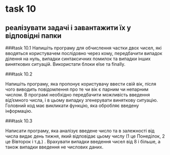 # task 10

## реалізувати задачі і завантажити їх у відповідні папки
###task 10.1
Напишіть програму для обчислення частки двох чисел, які вводяться користувачем послідовно через кому, передбачити випадок ділення на нуль, випадки синтаксичних помилок та випадки інших виняткових ситуацій. Використати блоки else та finally.

###task 10.2

Напишіть програму, яка пропонує користувачу ввести свій вік, після чого виводить повідомлення про те чи вік є парним чи непарним числом. В програмі необхідно передбачити можливість введення від’ємного числа, і в цьому випадку згенерувати виняткову ситуацію. Головний код має викликати функцію, яка обробляє введену інформацію. 

###task 10.3

Написати  програму, яка аналізує введене число та в залежності від числа видає день тижня, який відповідає цьому числу (1 це Понеділок, 2 це Вівторок і т.д.) . Врахувати випадки введення чисел від 8 і більше, а також випадки введення не числових даних.
